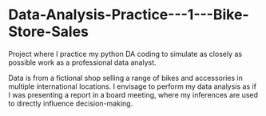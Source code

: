# Data-Analysis-Practice---1---Bike-Store-Sales
Project where I practice my python DA coding to simulate as closely as possible work as a professional data analyst.

Data is from a fictional shop selling a range of bikes and accessories in multiple international locations. I envisage to perform my data analysis as if I was presenting a report in a board meeting, where my inferences are used to directly influence decision-making. 
